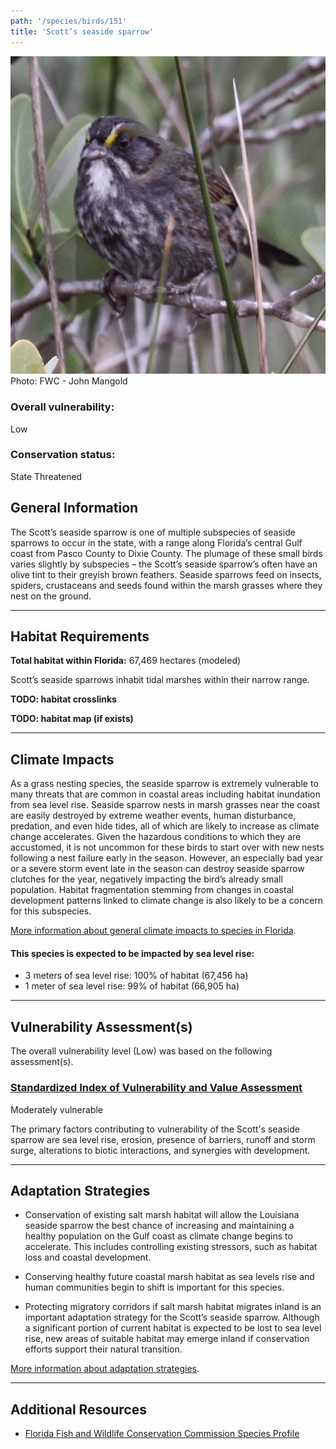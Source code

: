 ```yaml
---
path: '/species/birds/151'
title: 'Scott’s seaside sparrow'
---
```


<content-header icon="perching_birds" title="Scott’s seaside sparrow" subtitle="Ammodramus maritimus peninsulae"></content-header>

<div id="TopSection">

<div class="header-photo"><img src="151.jpg" alt="Photo for Scott’s seaside sparrow"/>
<figcaption>Photo: FWC - John Mangold</figcaption></div>

<div>

### Overall vulnerability:

<div class="vulnerability vulnerability-low">Low</div>

### Conservation status:

State Threatened

</div>
</div>

## General Information

The Scott’s seaside sparrow is one of multiple subspecies of seaside sparrows to occur in the state, with a range along Florida’s central Gulf coast from Pasco County to Dixie County.  The plumage of these small birds varies slightly by subspecies – the Scott’s seaside sparrow’s often have an olive tint to their greyish brown feathers.  Seaside sparrows feed on insects, spiders, crustaceans and seeds found within the marsh grasses where they nest on the ground.

<hr />

## Habitat Requirements

**Total habitat within Florida:** 67,469 hectares (modeled)

Scott’s seaside sparrows inhabit tidal marshes within their narrow range.

**TODO: habitat crosslinks**

**TODO: habitat map (if exists)**

<hr />

## Climate Impacts

As a grass nesting species, the seaside sparrow is extremely vulnerable to many threats that are common in coastal areas including habitat inundation from sea level rise.  Seaside sparrow nests in marsh grasses near the coast are easily destroyed by extreme weather events, human disturbance, predation, and even hide tides, all of which are likely to increase as climate change accelerates.  Given the hazardous conditions to which they are accustomed, it is not uncommon for these birds to start over with new nests following a nest failure early in the season.  However, an especially bad year or a severe storm event late in the season can destroy seaside sparrow clutches for the year, negatively impacting the bird’s already small population.  Habitat fragmentation stemming from changes in coastal development patterns linked to climate change is also likely to be a concern for this subspecies.

[More information about general climate impacts to species in Florida](/impacts/species).


#### This species is expected to be impacted by sea level rise:

- 3 meters of sea level rise: 100% of habitat (67,456 ha)
- 1 meter of sea level rise: 99% of habitat (66,905 ha)
    

<hr />

## Vulnerability Assessment(s)

The overall vulnerability level (Low) was based on the following assessment(s).
#### 
<div class="vulnerability-header">
<h3><a href="/impacts/vulnerability/sivva/species">Standardized Index of Vulnerability and Value Assessment</a></h3>
<div class="vulnerability vulnerability-moderate">Moderately vulnerable</div>
</div> 

The primary factors contributing to vulnerability of the Scott's seaside sparrow are sea level rise, erosion, presence of barriers, runoff and storm surge, alterations to biotic interactions, and synergies with development.


<hr />

## Adaptation Strategies

- Conservation of existing salt marsh habitat will allow the Louisiana seaside sparrow the best chance of increasing and maintaining a healthy population on the Gulf coast as climate change begins to accelerate.  This includes controlling existing stressors, such as habitat loss and coastal development.

- Conserving healthy future coastal marsh habitat as sea levels rise and human communities begin to shift is important for this species.

- Protecting migratory corridors if salt marsh habitat migrates inland is an important adaptation strategy for the Scott’s seaside sparrow.  Although a significant portion of current habitat is expected to be lost to sea level rise, new areas of suitable habitat may emerge inland if conservation efforts support their natural transition.

[More information about adaptation strategies](/strategies).

<hr />


## Additional Resources

- [Florida Fish and Wildlife Conservation Commission Species Profile](https://myfwc.com/wildlifehabitats/profiles/birds/songbirds/scotts-seaside-sparrow/)
